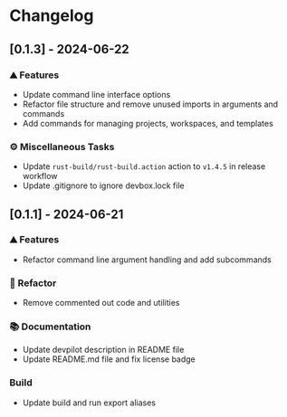 # Changelog

## [0.1.3] - 2024-06-22

### <!-- 0 -->⛰️  Features

- Update command line interface options
- Refactor file structure and remove unused imports in arguments and commands
- Add commands for managing projects, workspaces, and templates

### <!-- 7 -->⚙️ Miscellaneous Tasks

- Update `rust-build/rust-build.action` action to `v1.4.5` in release workflow
- Update .gitignore to ignore devbox.lock file

## [0.1.1] - 2024-06-21

### <!-- 0 -->⛰️  Features

- Refactor command line argument handling and add subcommands

### <!-- 2 -->🚜 Refactor

- Remove commented out code and utilities

### <!-- 3 -->📚 Documentation

- Update devpilot description in README file
- Update README.md file and fix license badge

### Build

- Update build and run export aliases

<!-- BRESILLA -->
